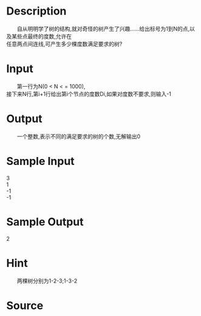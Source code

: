 
# Description

<div class="content"><p>　　自从明明学了树的结构,就对奇怪的树产生了兴趣......给出标号为1到N的点,以及某些点最终的度数,允许在<br/>
任意两点间连线,可产生多少棵度数满足要求的树?</p></div>

# Input

<div class="content"><p>　　第一行为N(0 &lt; N &lt; = 1000),<br/>
接下来N行,第i+1行给出第i个节点的度数Di,如果对度数不要求,则输入-1</p></div>

# Output

<div class="content"><p>　　一个整数,表示不同的满足要求的树的个数,无解输出0</p></div>

# Sample Input

<div class="content"><span class="sampledata">3<br/>
1<br/>
-1<br/>
-1</span></div>

# Sample Output

<div class="content"><span class="sampledata">2</span></div>

# Hint

<div class="content"><p></p><p>　　两棵树分别为1-2-3;1-3-2</p><p></p></div>

# Source

<div class="content"><p><a href="problemset.php?search="></a></p></div>

